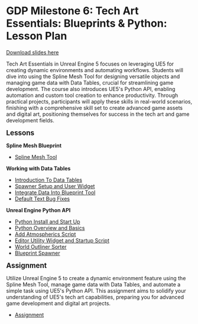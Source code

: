 # GDP Milestone 6: Tech Art Essentials: Blueprints & Python: Lesson Plan

<p><a class="inline_disabled" href="https://docs.google.com/presentation/d/1C6COOBgXhdAQP58XQbcmRixb0HW7JfsrIeE6g0kmI98/edit?usp=sharing" target="_blank">Download slides here</a></p>
<p>Tech Art Essentials in Unreal Engine 5 focuses on leveraging UE5 for creating dynamic environments and automating workflows. Students will dive into using the Spline Mesh Tool for designing versatile objects and managing game data with Data Tables, crucial for streamlining game development. The course also introduces UE5's Python API, enabling automation and custom tool creation to enhance productivity. Through practical projects, participants will apply these skills in real-world scenarios, finishing with a comprehensive skill set to create advanced game assets and digital art, positioning themselves for success in the tech art and game development fields.</p>
<p><span style="font-size: 14pt;"><strong>Lessons</strong></span></p>
<p><strong>Spline Mesh Blueprint</strong></p>
<ul>
<li><a title="Spline Mesh Tool" href="https://vertexschool.instructure.com/courses/462/pages/spline-mesh-tool" data-api-endpoint="https://vertexschool.instructure.com/api/v1/courses/462/pages/spline-mesh-tool" data-api-returntype="Page">Spline Mesh Tool</a></li>
</ul>
<p><strong>Working with Data Tables</strong></p>
<ul>
<li><a title="Introduction To Data Tables" href="https://vertexschool.instructure.com/courses/462/pages/introduction-to-data-tables" data-course-type="wikiPages" data-published="false" data-api-endpoint="https://vertexschool.instructure.com/api/v1/courses/462/pages/introduction-to-data-tables" data-api-returntype="Page"><span>Introduction To Data Tables</span></a></li>
<li><a title="Spawner Setup and User Widget" href="https://vertexschool.instructure.com/courses/462/pages/spawner-setup-and-user-widget" data-course-type="wikiPages" data-published="false" data-api-endpoint="https://vertexschool.instructure.com/api/v1/courses/462/pages/spawner-setup-and-user-widget" data-api-returntype="Page"><span>Spawner Setup and User Widget</span></a></li>
<li><a title="Integrate Data Into Blueprint Tool" href="https://vertexschool.instructure.com/courses/462/pages/integrate-data-into-blueprint-tool" data-course-type="wikiPages" data-published="false" data-api-endpoint="https://vertexschool.instructure.com/api/v1/courses/462/pages/integrate-data-into-blueprint-tool" data-api-returntype="Page"><span>Integrate Data Into Blueprint Tool</span></a></li>
<li><a class="ig-title title item_link" title="Default Text Bug Fixes" href="https://vertexschool.instructure.com/courses/462/modules/items/24213">Default Text Bug Fixes</a></li>
</ul>
<p><strong>Unreal Engine Python API</strong></p>
<ul>
<li><a class="ig-title title item_link" title="Python Install and Start Up" href="https://vertexschool.instructure.com/courses/462/modules/items/24215">Python Install and Start Up</a></li>
<li><a class="ig-title title item_link" title="Python Overview and Basics" href="https://vertexschool.instructure.com/courses/462/modules/items/24216">Python Overview and Basics</a></li>
<li><a class="ig-title title item_link" title="Add Atmospherics Script" href="https://vertexschool.instructure.com/courses/462/modules/items/24217">Add Atmospherics Script</a></li>
<li><a class="ig-title title item_link" title="Editor Utility Widget and Startup Script" href="https://vertexschool.instructure.com/courses/462/modules/items/24218">Editor Utility Widget and Startup Script</a></li>
<li><a class="ig-title title item_link" title="World Outliner Sorter" href="https://vertexschool.instructure.com/courses/462/modules/items/24219">World Outliner Sorter</a></li>
<li><a class="ig-title title item_link" title="Blueprint Spawner" href="https://vertexschool.instructure.com/courses/462/modules/items/24220">Blueprint Spawner</a></li>
</ul>
<p><span style="font-size: 14pt;"><strong>Assignment</strong></span></p>
<p><span>Utilize Unreal Engine 5 to create a dynamic environment feature using the Spline Mesh Tool, manage game data with Data Tables, and automate a simple task using UE5's Python API. This assignment aims to solidify your understanding of UE5's tech art capabilities, preparing you for advanced game development and digital art projects.</span></p>
<ul>
<li><a title="Assignment 06: Data Driven Blueprint System, Spline Mesh and Python API" href="https://vertexschool.instructure.com/courses/462/assignments/3194" data-course-type="assignments" data-published="false" data-api-endpoint="https://vertexschool.instructure.com/api/v1/courses/462/assignments/3194" data-api-returntype="Assignment"><span>Assignment</span></a></li>
</ul>